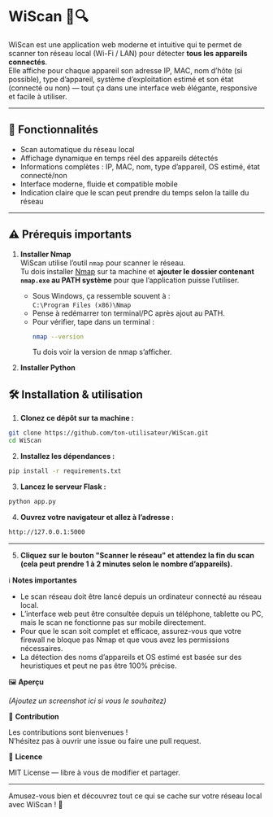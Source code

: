 # WiScan 📡🔍

WiScan est une application web moderne et intuitive qui te permet de scanner ton réseau local (Wi-Fi / LAN) pour détecter **tous les appareils connectés**.  
Elle affiche pour chaque appareil son adresse IP, MAC, nom d’hôte (si possible), type d’appareil, système d’exploitation estimé et son état (connecté ou non) — tout ça dans une interface web élégante, responsive et facile à utiliser.  

---

## 🚀 Fonctionnalités

- Scan automatique du réseau local  
- Affichage dynamique en temps réel des appareils détectés  
- Informations complètes : IP, MAC, nom, type d’appareil, OS estimé, état connecté/non  
- Interface moderne, fluide et compatible mobile  
- Indication claire que le scan peut prendre du temps selon la taille du réseau  

---

## ⚠️ Prérequis importants

1. **Installer Nmap**  
WiScan utilise l’outil `nmap` pour scanner le réseau.  
Tu dois installer [Nmap](https://nmap.org/download.html) sur ta machine et **ajouter le dossier contenant `nmap.exe` au PATH système** pour que l’application puisse l’utiliser.  
   
   - Sous Windows, ça ressemble souvent à :  
     `C:\Program Files (x86)\Nmap`  
   - Pense à redémarrer ton terminal/PC après ajout au PATH.  
   - Pour vérifier, tape dans un terminal :  
     ```bash
     nmap --version
     ```
     Tu dois voir la version de nmap s’afficher.

2. **Installer Python**

## 🛠️ Installation & utilisation

1. **Clonez ce dépôt sur ta machine :**

```bash
git clone https://github.com/ton-utilisateur/WiScan.git
cd WiScan
```

2. **Installez les dépendances :**
```bash
pip install -r requirements.txt
```

3. **Lancez le serveur Flask :**
```bash
python app.py
```

4. **Ouvrez votre navigateur et allez à l’adresse :**
```bash
http://127.0.0.1:5000
```
---

5. **Cliquez sur le bouton "Scanner le réseau" et attendez la fin du scan (cela peut prendre 1 à 2 minutes selon le nombre d’appareils).**

ℹ️ **Notes importantes**

- Le scan réseau doit être lancé depuis un ordinateur connecté au réseau local.  
- L’interface web peut être consultée depuis un téléphone, tablette ou PC, mais le scan ne fonctionne pas sur mobile directement.  
- Pour que le scan soit complet et efficace, assurez-vous que votre firewall ne bloque pas Nmap et que vous avez les permissions nécessaires.  
- La détection des noms d’appareils et OS estimé est basée sur des heuristiques et peut ne pas être 100% précise.

🖼️ **Aperçu**

*(Ajoutez un screenshot ici si vous le souhaitez)*

🤝 **Contribution**

Les contributions sont bienvenues !  
N’hésitez pas à ouvrir une issue ou faire une pull request.

📄 **Licence**

MIT License — libre à vous de modifier et partager.

---

Amusez-vous bien et découvrez tout ce qui se cache sur votre réseau local avec WiScan ! 🎉
